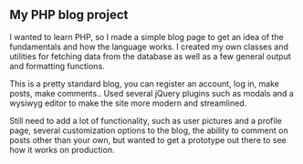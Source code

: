 ## My PHP blog project

I wanted to learn PHP, so I made a simple blog page to get an idea of the fundamentals and how the language works. I created my own classes and utilities for fetching data from the database as well as a few general output and formatting functions.

This is a pretty standard blog, you can register an account, log in, make posts, make comments.. Used several jQuery plugins such as modals and a wysiwyg editor to make the site more modern and streamlined.

Still need to add a lot of functionality, such as user pictures and a profile page, several customization options to the blog, the ability to comment on posts other than your own, but wanted to get a prototype out there to see how it works on production.